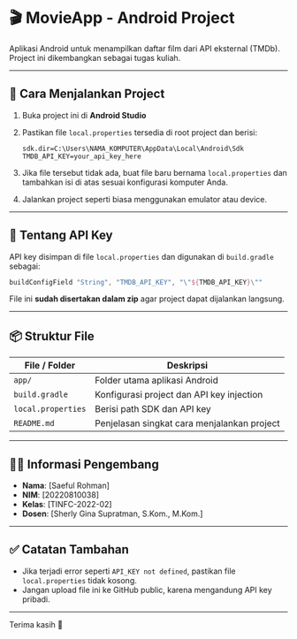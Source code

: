 # 🎬 MovieApp - Android Project

Aplikasi Android untuk menampilkan daftar film dari API eksternal (TMDb).  
Project ini dikembangkan sebagai tugas kuliah.

---

## 📂 Cara Menjalankan Project

1. Buka project ini di **Android Studio**
2. Pastikan file `local.properties` tersedia di root project dan berisi:

   ```properties
   sdk.dir=C:\Users\NAMA_KOMPUTER\AppData\Local\Android\Sdk
   TMDB_API_KEY=your_api_key_here
   ```

3. Jika file tersebut tidak ada, buat file baru bernama `local.properties` dan tambahkan isi di atas sesuai konfigurasi komputer Anda.
4. Jalankan project seperti biasa menggunakan emulator atau device.

---

## 🔐 Tentang API Key

API key disimpan di file `local.properties` dan digunakan di `build.gradle` sebagai:

```gradle
buildConfigField "String", "TMDB_API_KEY", "\"${TMDB_API_KEY}\""
```

File ini **sudah disertakan dalam zip** agar project dapat dijalankan langsung.

---

## 📦 Struktur File

| File / Folder         | Deskripsi                                        |
|------------------------|--------------------------------------------------|
| `app/`                | Folder utama aplikasi Android                    |
| `build.gradle`        | Konfigurasi project dan API key injection        |
| `local.properties`    | Berisi path SDK dan API key                      |
| `README.md`           | Penjelasan singkat cara menjalankan project      |

---

## 🙋‍♂️ Informasi Pengembang

- **Nama**: [Saeful Rohman]  
- **NIM**: [20220810038]  
- **Kelas**: [TINFC-2022-02]  
- **Dosen**: [Sherly Gina Supratman, S.Kom., M.Kom.]

---

## ✅ Catatan Tambahan

- Jika terjadi error seperti `API_KEY not defined`, pastikan file `local.properties` tidak kosong.
- Jangan upload file ini ke GitHub public, karena mengandung API key pribadi.

---

Terima kasih 🙏
